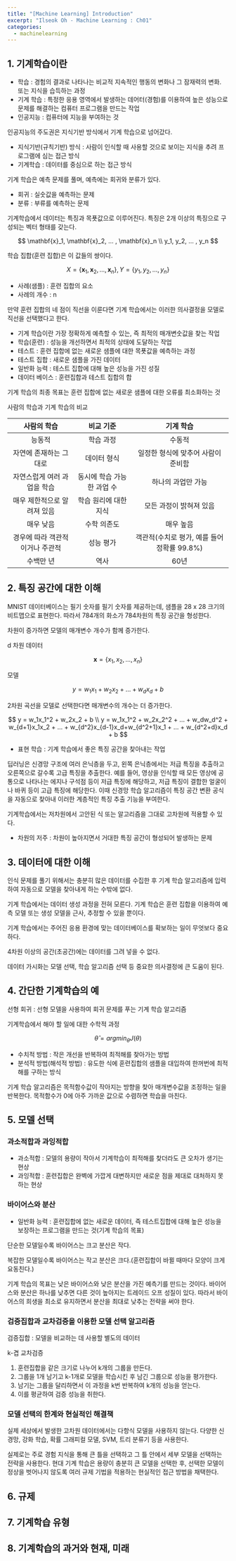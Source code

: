 ```yaml
---
title: "[Machine Learning] Introduction"
excerpt: "Ilseok Oh - Machine Learning : Ch01"
categories:
  - machinelearning
---
```

## 1. 기계학습이란

- 학습 : 경험의 결과로 나타나는 비교적 지속적인 행동의 변화나 그 잠재력의 변화. 또는 지식을 습득하는 과정
- 기계 학습 : 특정한 응용 영역에서 발생하는 데어터(경험)를 이용하여 높은 성능으로 문제를 해결하는 컴퓨터 프로그램을 만드는 작업
- 인공지능 : 컴퓨터에 지능을 부여하는 것

인공지능의 주도권은 지식기반 방식에서 기계 학습으로 넘어갔다.

- 지식기반(규칙기반) 방식 : 사람이 인식할 때 사용할 것으로 보이는 지식을 추려 프로그램에 심는 접근 방식
- 기계학습 : 데이터를 중심으로 하는 접근 방식

기계 학습은 예측 문제를 풀며, 예측에는 회귀와 분류가 있다.

- 회귀 : 실숫값을 예측하는 문제
- 분류 : 부류를 예측하는 문제

기계학습에서 데이터는 특징과 목푯값으로 이루어진다. 특징은 2개 이상의 특징으로 구성되는 벡터 형태를 갖는다.

$$
\mathbf{x}_1, \mathbf{x}_2, ... , \mathbf{x}_n
\\
y_1, y_2, ... , y_n
$$

학습 집합(훈련 집합)은 이 값들의 쌍이다. 

$$
X = \{\mathbf{x}_1, \mathbf{x}_2, ... , \mathbf{x}_n\}, Y = \{y_1, y_2, ..., y_n\}
$$

- 사례(샘플) : 훈련 집합의 요소
- 사례의 개수 : n

만약 훈련 집합의 네 점이 직선을 이룬다면 기계 학습에서는 이러한 의사결정을 모델로 직선을 선택했다고 한다.

- 기계 학습이란 가장 정확하게 예측할 수 있는, 즉 최적의 매개변숫값을 찾는 작업
- 학습(훈련) : 성능을 개선하면서 최적의 상태에 도달하는 작업
- 테스트 : 훈련 집합에 없는 새로운 샘플에 대한 목푯값을 예측하는 과정
- 테스트 집합 : 새로운 샘플을 가진 데이터
- 일반화 능력 : 테스트 집합에 대해 높은 성능을 가진 성질
- 데이터 베이스 : 훈련집합과 테스트 집합의 합

기계 학습의 최종 목표는 훈련 집합에 없는 새로운 샘플에 대한 오류를 최소화하는 것

사람의 학습과 기계 학습의 비교

|사람의 학습|비교 기준|기계 학습|
|:---:|:---:|:---:|
|능동적|학습 과정|수동적|
|자연에 존재하는 그대로|데이터 형식|일정한 형식에 맞추어 사람이 준비함|
|자연스럽게 여러 과업을 학습|동시에 학습 가능한 과업 수|하나의 과업만 가능|
|매우 제한적으로 알려져 있음|학습 원리에 대한 지식|모든 과정이 밝혀져 있음|
|매우 낮음|수학 의존도|매우 높음|
|경우에 따라 객관적이거나 주관적|성능 평가|객관적(수치로 평가, 예를 들어 정확률 99.8%)|
|수백만 년|역사|60년|

## 2. 특징 공간에 대한 이해

MNIST 데이터베이스는 필기 숫자를 필기 숫자를 제공하는데, 샘플을 28 x 28 크기의 비트맵으로 표현한다. 따라서 784개의 화소가 784차원의 특징 공간을 형성한다.

차원이 증가하면 모델의 매개변수 개수가 함께 증가한다.

d 차원 데이터

$$
\mathbf{x} = \{x_1, x_2, ... , x_n\}
$$

모델

$$
y = w_1x_1 + w_2x_2 + ... + w_dx_d + b
$$

2차원 곡선을 모델로 선택한다면 매개변수의 개수는 더 증가한다.

$$
y = w_1x_1^2 + w_2x_2 + b
\\
y = w_1x_1^2 + w_2x_2^2 + ... + w_dw_d^2 + w_{d+1}x_1x_2 + ... + w_{d^2}x_{d-1}x_d+w_{d^2+1}x_1 + ... + w_{d^2+d}x_d + b
$$

- 표현 학습 : 기계 학습에서 좋은 특징 공간을 찾아내는 작업

딥러닝은 신경망 구조에 여러 은닉층을 두고, 왼쪽 은닉층에서는 저급 특징을 추출하고 오른쪽으로 갈수록 고급 특징을 추출한다. 예를 들어, 영상을 인식할 때 모든 영상에 공통으로 나타나는 에지나 구석점 등이 저급 특징에 해당하고, 저급 특징이 결합한 얼굴이나 바퀴 등이 고급 특징에 해당한다. 이때 신경망 학습 알고리즘이 특징 공간 변환 공식을 자동으로 찾아내 이러한 계층적인 특징 추출 기능을 부여한다.

기계학습에서는 저차원에서 고안된 식 또는 알고리즘을 그대로 고차원에 적용할 수 있다.

- 차원의 저주 : 차원이 높아지면서 거대한 특징 공간이 형성되어 발생하는 문제

## 3. 데이터에 대한 이해

인식 문제를 풀기 위해서는 충분히 많은 데이터를 수집한 후 기계 학습 알고리즘에 입력하여 자동으로 모델을 찾아내게 하는 수밖에 없다.

기계 학습에서는 데이터 생성 과정을 전혀 모른다. 기계 학습은 훈련 집합을 이용하여 예측 모델 또는 생성 모델을 근사, 추정할 수 있을 뿐이다.

기계 학습에서는 주어진 응용 환경에 맞는 데이터베이스를 확보하는 일이 무엇보다 중요하다.

4차원 이상의 공간(초공간)에는 데이터를 그려 넣을 수 없다.

데이터 가시화는 모델 선택, 학습 알고리즘 선택 등 중요한 의사결정에 큰 도움이 된다.

## 4. 간단한 기계학습의 예

선형 회귀 : 선형 모델을 사용하여 회귀 문제를 푸는 기계 학습 알고리즘

기계학습에서 해야 할 일에 대한 수학적 과정

$$
\hat\theta = argmin_{\theta} J(\theta)
$$

- 수치적 방법 : 작은 개선을 반복하여 최적해를 찾아가는 방법
- 분석적 방법(해석적 방법) : 유도한 식에 훈련집합의 샘플을 대입하여 한꺼번에 최적해를 구하는 방식

기계 학습 알고리즘은 목적함수값이 작아지는 방향을 찾아 매개변수값을 조정하는 일을 반복한다. 목적함수가 0에 아주 가까운 값으로 수렴하면 학습을 마친다.

## 5. 모델 선택

### 과소적합과 과잉적합

- 과소적합 : 모델의 용량이 작아서 기계학습이 최적해를 찾더라도 큰 오차가 생기는 현상
- 과잉적합 : 훈련집합은 완벽에 가깝게 대변하지만 새로운 점을 제대로 대처하지 못하는 현상

### 바이어스와 분산

- 일반화 능력 : 훈련집합에 없는 새로운 데이터, 즉 테스트집합에 대해 높은 성능을 보장하는 프로그램을 만드는 것(기계 학습의 목표)

단순한 모델일수록 바이어스는 크고 분산은 작다.

복잡한 모델일수록 바이어스는 작고 분산은 크다.(훈련집합이 바뀔 때마다 모양이 크게 요동친다.)

기계 학습의 목표는 낮은 바이어스와 낮은 분산을 가진 예측기를 만드는 것이다. 바이어스와 분산은 하나를 낮추면 다른 것이 높아지는 트레이드 오프 성질이 있다. 따라서 바이어스의 희생을 최소로 유지하면서 분산을 최대로 낮추는 전략을 써야 한다.

### 검증집합과 교차검증을 이용한 모델 선택 알고리즘

검증집합 : 모델을 비교하는 데 사용할 별도의 데이터

k-겹 교차검증

1. 훈련집합을 같은 크기로 나누어 k개의 그룹을 만든다.
2. 그룹을 1개 남기고 k-1개로 모델을 학습시킨 후 남긴 그룹으로 성능을 평가한다.
3. 남기는 그룹을 달리하면서 이 과정을 k번 반복하여 k개의 성능을 얻는다.
4. 이를 평균하여 검증 성능을 취한다.

### 모델 선택의 한계와 현실적인 해결책

실제 세상에서 발생한 고차원 데이터에서는 다항식 모델을 사용하지 않는다. 다양한 신경망, 강화 학습, 확률 그래피컬 모댈, SVM, 트리 분류기 등을 사용한다.

실제로는 주로 경험 지식을 통해 큰 틀을 선택하고 그 틀 안에서 세부 모델을 선택하는 전략을 사용한다. 현대 기계 학습은 용량이 충분히 큰 모델을 선택한 후, 선택한 모델이 정상을 벗어나지 않도록 여러 규제 기법을 적용하는 현실적인 접근 방법을 채택한다.

## 6. 규제

## 7. 기계학습 유형

## 8. 기계학습의 과거와 현재, 미래